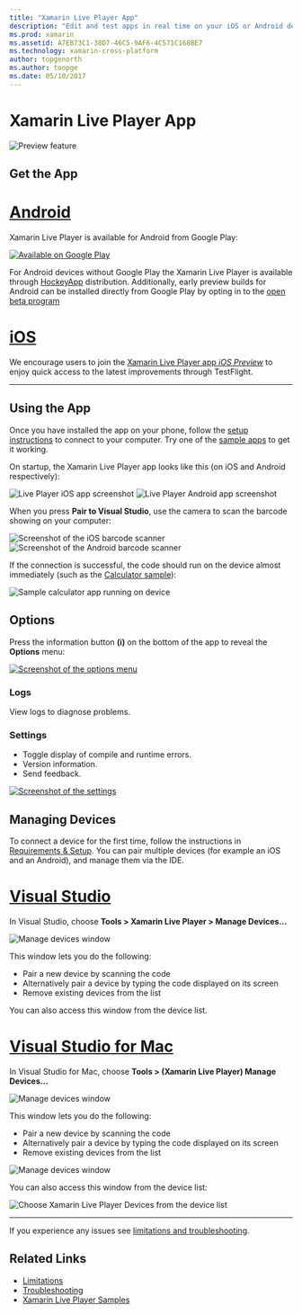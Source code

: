 ```yaml
---
title: "Xamarin Live Player App"
description: "Edit and test apps in real time on your iOS or Android device"
ms.prod: xamarin
ms.assetid: A7EB73C1-38D7-46C5-9AF6-4C571C168BE7
ms.technology: xamarin-cross-platform
author: topgenorth
ms.author: toopge
ms.date: 05/10/2017
---
```


# Xamarin Live Player App

![Preview feature](~/media/shared/preview.png)

## Get the App

# [Android](#tab/android)

Xamarin Live Player is available for Android from Google Play:

[ ![Available on Google Play](images/google-play-badge.png)](https://play.google.com/store/apps/details?id=com.xamarin.live)

For Android devices without Google Play the Xamarin Live Player is available through [HockeyApp](https://aka.ms/xlp-hockeyapp) distribution. Additionally, early preview builds for Android can be installed directly from Google Play by opting in to the [open beta program](https://play.google.com/apps/testing/com.xamarin.live)

# [iOS](#tab/ios)

We encourage users to join the [Xamarin Live Player app _iOS Preview_](https://aka.ms/liveplayeralpha) to enjoy quick access to the latest improvements through TestFlight.

-----

## Using the App

Once you have installed the app on your phone, follow the
[setup instructions](~/tools/live-player/install.md) to connect to your
computer. Try one of the [sample apps](~/tools/live-player/samples.md) to get it working.

On startup, the Xamarin Live Player app looks like this (on iOS and Android respectively):

![Live Player iOS app screenshot](player-images/app-iphone-sml.png) ![Live Player Android app screenshot](player-images/app-android-sml.png)

When you press **Pair to Visual Studio**, use the camera to scan the
barcode showing on your computer:

![Screenshot of the iOS barcode scanner](player-images/scan-iphone-sml.png) ![Screenshot of the Android barcode scanner](player-images/scan-android-sml.png)

If the connection is successful, the code should run on
the device almost immediately (such as the [Calculator sample](https://developer.xamarin.com/samples/mobile/LivePlayer/BasicCalculator)):

![Sample calculator app running on device](player-images/basic-calculator-iphone-sml.png)

## Options

Press the information button **(i)** on the bottom of the app to reveal the **Options** menu:

[ ![Screenshot of the options menu](player-images/options-sml.png)](player-images/options.png#lightbox)

### Logs

View logs to diagnose problems.

### Settings

* Toggle display of compile and runtime errors.
* Version information.
* Send feedback.

[ ![Screenshot of the settings](player-images/settings-sml.png)](player-images/settings.png#lightbox)

## Managing Devices

To connect a device for the first time, follow the instructions in [Requirements & Setup](~/tools/live-player/install.md). You can pair multiple devices (for example an iOS
and an Android), and manage them via the IDE.

# [Visual Studio](#tab/windows)

In Visual Studio, choose **Tools > Xamarin Live Player > Manage Devices...**

![Manage devices window](player-images/manage-tools-menu-vs.png)

This window lets you do the following:

- Pair a new device by scanning the code
- Alternatively pair a device by typing the code displayed on its screen
- Remove existing devices from the list

You can also access this window from the device list.

# [Visual Studio for Mac](#tab/macos)

In Visual Studio for Mac, choose **Tools > (Xamarin Live Player) Manage Devices...**

![Manage devices window](player-images/manage-tools-menu.png)

This window lets you do the following:

- Pair a new device by scanning the code
- Alternatively pair a device by typing the code displayed on its screen
- Remove existing devices from the list

![Manage devices window](player-images/manage.png)

You can also access this window from the device list:

![Choose Xamarin Live Player Devices from the device list](player-images/manage-device-menu.png)

-----

If you experience any issues see [limitations and troubleshooting](~/tools/live-player/troubleshooting.md).


## Related Links

- [Limitations](~/tools/live-player/limitations.md)
- [Troubleshooting](~/tools/live-player/troubleshooting.md)
- [Xamarin Live Player Samples](~/tools/livehttps://developer.xamarin.com/samples.md)
